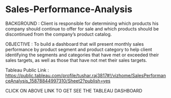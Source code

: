 # Sales-Performance-Analysis
BACKGROUND : Client is responsible for determining which products his company should continue to offer for sale and which products should be discontinued from the company’s product catalog.    

OBJECTIVE : To build a dashboard that will present monthly sales performance by product segment and product category to help client identifying the segments and categories that have met or exceeded their sales targets, as well as those that have not met their sales targets. 

Tableau Public Link :
https://public.tableau.com/profile/tushar.raj3817#!/vizhome/SalesPerformanceAnalysis_15878844997310/Sheet2?publish=yes

CLICK ON ABOVE LINK TO GET SEE THE TABLEAU DASHBOARD
